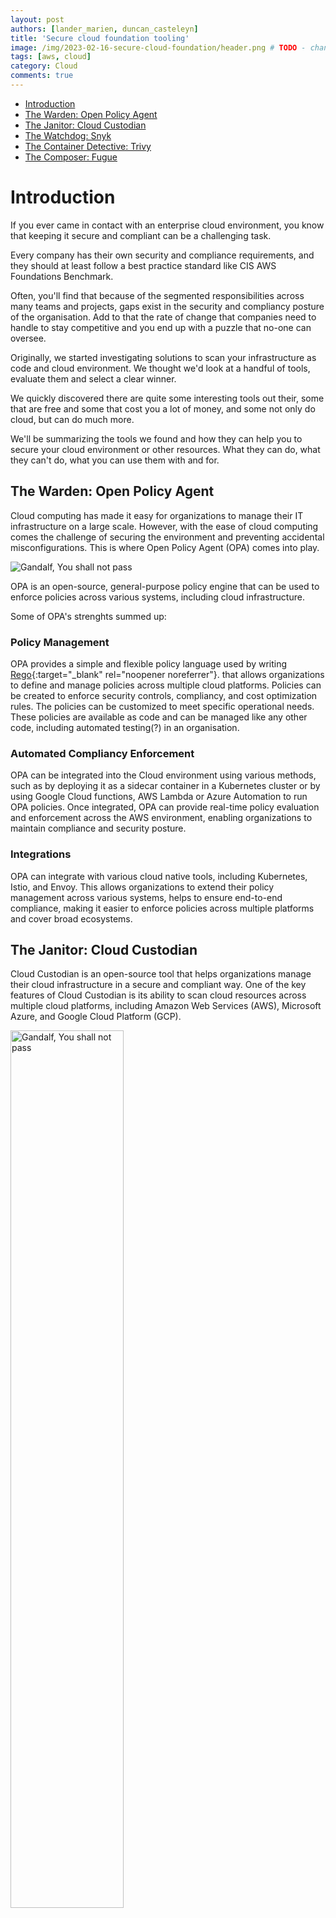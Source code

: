 ```yaml
---
layout: post
authors: [lander_marien, duncan_casteleyn]
title: 'Secure cloud foundation tooling'
image: /img/2023-02-16-secure-cloud-foundation/header.png # TODO - change image
tags: [aws, cloud]
category: Cloud
comments: true
---
```


<!-- TODO complete index -->

- [Introduction](#introduction)
- [The Warden: Open Policy Agent](#the-warden-open-policy-agent)
- [The Janitor: Cloud Custodian](#the-janitor-cloud-custodian)
- [The Watchdog: Snyk](#the-watchdog-snyk)
- [The Container Detective: Trivy](#the-container-detective-trivy)
- [The Composer: Fugue](#the-composer-fugue)

# Introduction

If you ever came in contact with an enterprise cloud environment,
you know that keeping it secure and compliant can be a challenging task.

Every company has their own security and compliance requirements,
and they should at least follow a best practice standard like CIS AWS Foundations Benchmark.

Often, you'll find that because of the segmented responsibilities across many teams and projects, gaps exist in the security and compliancy posture of the organisation. 
Add to that the rate of change that companies need to handle to stay competitive and you end up with a puzzle that no-one can oversee. 

Originally, we started investigating solutions to scan your infrastructure as code and cloud environment.
We thought we'd look at a handful of tools, evaluate them and select a clear winner.

We quickly discovered there are quite some interesting tools out their,
some that are free and some that cost you a lot of money,
and some not only do cloud, but can do much more.

We'll be summarizing the tools we found and how they can help you to secure your cloud environment or other resources.
What they can do, what they can't do, what you can use them with and for.

## The Warden: Open Policy Agent

Cloud computing has made it easy for organizations to manage their IT infrastructure on a large scale. However, with the ease of cloud computing comes the challenge of securing the environment and preventing accidental misconfigurations. This is where Open Policy Agent (OPA) comes into play.

<img src="{{ '/img/2023-02-16-secure-cloud-foundation/warden.png' | prepend: site.baseurl }}" alt="Gandalf, You shall not pass" class="image fit" style="margin:0px auto; max-width:100%">

OPA is an open-source, general-purpose policy engine that can be used to enforce policies across various systems, including cloud infrastructure.

Some of OPA's strenghts summed up:

### Policy Management
OPA provides a simple and flexible policy language used by writing [Rego](https://www.openpolicyagent.org/docs/latest/policy-language/){:target="_blank" rel="noopener noreferrer"}.  that allows organizations to define and manage policies across multiple cloud platforms. 
Policies can be created to enforce security controls, compliancy, and cost optimization rules. 
The policies can be customized to meet specific operational needs.
These policies are available as code and can be managed like any other code, including automated testing(?) in an organisation. 

### Automated Compliancy Enforcement

OPA can be integrated into the Cloud environment using various methods, such as by deploying it as a sidecar container in a Kubernetes cluster or by using Google Cloud functions, AWS Lambda or Azure Automation to run OPA policies. 
Once integrated, OPA can provide real-time policy evaluation and enforcement across the AWS environment, enabling organizations to maintain compliance and security posture.

### Integrations

OPA can integrate with various cloud native tools, including Kubernetes, Istio, and Envoy. This allows organizations to extend their policy management across various systems, helps to ensure end-to-end compliance, making it easier to enforce policies across multiple platforms and cover broad ecosystems.

## The Janitor: Cloud Custodian

Cloud Custodian is an open-source tool that helps organizations manage their cloud infrastructure in a secure and compliant way. One of the key features of Cloud Custodian is its ability to scan cloud resources across multiple cloud platforms, including Amazon Web Services (AWS), Microsoft Azure, and Google Cloud Platform (GCP).

<img src="{{ '/img/2023-02-16-secure-cloud-foundation/janitor.png' | prepend: site.baseurl }}" alt="Gandalf, You shall not pass" class="image fit" style="margin:0px auto; max-width:100%; height:60%;">

Cloud Custodian uses a policy-driven approach to scan cloud resources. Policies are written using a simple and flexible policy language that allows organizations to define and manage policies.

The features of Cloud Custodian for a secure cloud environment:

### Automated Remediation

Cloud Custodian not only identifies policy violations but also automates the remediation process. For example, if a policy violation is identified, such as an unsecured storage bucket in AWS, Cloud Custodian can automatically take corrective actions, such as deleting the unsecured bucket or encrypting it.

### Continuous Compliance

Cloud Custodian helps organizations maintain continuous compliance by ensuring that policies are enforced at all times. The tool can detect any changes in the cloud infrastructure that may violate the policies and take corrective actions in real-time.

### Cost Optimization

Cloud Custodian also helps organizations optimize cloud costs by automating the deletion of unused resources, enforcing tagging policies to identify unused resources, and providing reports on cost savings.

## The Watchdog: Snyk

Snyk is a cloud security platform that helps you to get end-to-end insight into your security footprint.

<img src="{{ '/img/2023-02-16-secure-cloud-foundation/snyk.png' | prepend: site.baseurl }}" alt="Gandalf, You shall not pass" class="image fit" style="margin:0px auto; max-width:100%; height:60%">

### Code scanning

Snyk can scan your code for vulnerabilities and compliance issues.
It can scan your code for security issues like sql injection or path traversal vulnerabilities.

You also have data flow that shows you the entry point and method invocation of the vulnerability.
Which shows you the entire stack path to the vulnerability in your source code.

To solve the vulnerability you can read the details of the vulnerability and a best practice for prevention if
available.
There is also another tab that shows 3 open source projects that had the vulnerability and how they fixed it their code.

### Licence scanning

You can configure Snyk to scan your open source dependencies for licence issues with your dependencies,
which can be useful for example if your company wants to avoid using dependencies with a certain licence,
because they want to commercialize the software in the future.

### Container scanning

Snyk can scan your container images for vulnerabilities it can do this from docker images, Amazon ECR, Docker hub, ...
You can set this up in your Kubernetes cluster, but currently Fargate is not supported.

For scanning that is linked to a git repository you have the option
to create a pull request to update to a fixed image version.

### Infrastructure as code scanning

Snyk can scan your infrastructure as code against the CIS AWS Foundations Benchmark or you can write custom policies.

### Cloud scanning

Snyk also has cloud scanning, but this service is still in closed beta and is not available for everyone.
We were not able to test this product, because it requires an enterprise licence at the time of writing.

### Custom policies

Snyk allows you to write custom policies in Rego, but only for IaC scanning and platform policies.

## The Container Detective: Trivy

Trivy is an open-source cli tool provided by Aqua Security.

<img src="{{ '/img/2023-02-16-secure-cloud-foundation/Trivy.png' | prepend: site.baseurl }}" alt="Gandalf, You shall not pass" class="image fit" style="margin:0px auto; max-width:100%; height:60%">

### Container scanning

Trivy can scan container images against well known vulnerabilities.
On the [tool's homepage](https://trivy.dev/), you can enter public available docker hub images to test it out.

### Dependency scanning

Trivy can scan your dependencies for well known vulnerabilities.
It has a mode that automatically discovers, declarations files for various package managers

### CI/CD integration

Because Trivy is a cli tool it can easily be integrates in CI/CD pipelines.
Trivy also maintains a [GitHub action](https://github.com/aquasecurity/trivy-action) to integrate it in GitHub actions.
But the community has created 2 additional GitHub actions.

### AWS integration

Trivy can be run locally to scan your AWS environment using the AWS cli.
The default included check scans against AWS CIS 1.2.0 benchmark.
It shows summarizes a lists of issues, and gives description of how to resolve the issue, it won't automatically fix it.

### Secret scanning

Trivy can scan your code for secrets, it can scan for AWS access key, GCP service account, GitHub personal access token,
GitLab personal access token, Slack access token, etc.

It can do this either on the file system or inside a container image.

### Configuration issues

Trivy can scan your configuration files like Dockerfiles, Kubernetes manifests, Terraform, CloudFormation, etc.
against known configuration issues

### Custom policies

For all the mentioned functionality custom policies can be written in Rego.

## The Composer: Fugue

Fugue is a cloud security platform that helps you to secure your cloud environment,
it was bought by Snyk some time ago and after this take-over Snyk started working on Snyk Cloud.

<img src="{{ '/img/2023-02-16-secure-cloud-foundation/Fugue.png' | prepend: site.baseurl }}" alt="Gandalf, You shall not pass" class="image fit" style="margin:0px auto; max-width:100%; height:60%">

### Baseline enforcement

Fugue allows you to take a snapshot of your Cloud environment and use it as baseline.

This prevents anyone from making modifications to your environment that are not compliant with your baseline.

It can't recreate or delete resources it only enforces by modifying them back to the original state of the snapshot.

### Policy scanning

Fugue allows you to write policies to scan your AWS environment for compliance,
or you can use one of the pre-defined policies like CIS AWS Foundations Benchmark.

It does not provide automatic solutions to fix the violations, but has descriptions on how to fix them.

### CI/CD integration

Fugue can be integrated with your CI/CD pipeline to scan your infrastructure as code for compliance using their cli.

They have a guide on how to set this up with CircleCI,
but it should be possible to set this up with any other CI/CD tools.

### Custom policies

Fugue allows you to write custom policies in Rego.

<!---
TO DO -- 

Enrich post with links

Check for spelling/grammar erros

Get banner image
-->
